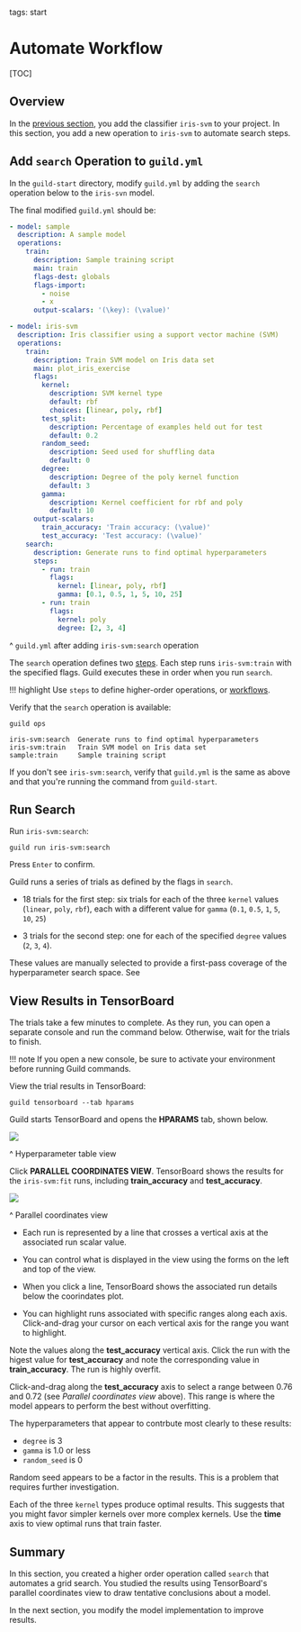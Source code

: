 tags: start

# Automate Workflow

[TOC]

## Overview

In the [previous section](/start/classifier.md), you add the
classifier `iris-svm` to your project. In this section, you add a new
operation to `iris-svm` to automate search steps.

## Add `search` Operation to `guild.yml`

In the `guild-start` directory, modify `guild.yml` by adding the
`search` operation below to the `iris-svn` model.

The final modified `guild.yml` should be:

``` yaml
- model: sample
  description: A sample model
  operations:
    train:
      description: Sample training script
      main: train
      flags-dest: globals
      flags-import:
        - noise
        - x
      output-scalars: '(\key): (\value)'

- model: iris-svm
  description: Iris classifier using a support vector machine (SVM)
  operations:
    train:
      description: Train SVM model on Iris data set
      main: plot_iris_exercise
      flags:
        kernel:
          description: SVM kernel type
          default: rbf
          choices: [linear, poly, rbf]
        test_split:
          description: Percentage of examples held out for test
          default: 0.2
        random_seed:
          description: Seed used for shuffling data
          default: 0
        degree:
          description: Degree of the poly kernel function
          default: 3
        gamma:
          description: Kernel coefficient for rbf and poly
          default: 10
      output-scalars:
        train_accuracy: 'Train accuracy: (\value)'
        test_accuracy: 'Test accuracy: (\value)'
    search:
      description: Generate runs to find optimal hyperparameters
      steps:
        - run: train
          flags:
            kernel: [linear, poly, rbf]
            gamma: [0.1, 0.5, 1, 5, 10, 25]
        - run: train
          flags:
            kernel: poly
            degree: [2, 3, 4]
```

^ `guild.yml` after adding `iris-svm:search` operation

The `search` operation defines two [steps](term:step). Each step runs
`iris-svm:train` with the specified flags. Guild executes these in
order when you run `search`.

!!! highlight
    Use `steps` to define higher-order operations, or
    [workflows](term:workflow).

Verify that the `search` operation is available:

``` command
guild ops
```

``` output
iris-svm:search  Generate runs to find optimal hyperparameters
iris-svm:train   Train SVM model on Iris data set
sample:train     Sample training script
```

If you don't see `iris-svm:search`, verify that `guild.yml` is the
same as above and that you're running the command from `guild-start`.

## Run Search

Run `iris-svm:search`:

``` command
guild run iris-svm:search
```

Press `Enter` to confirm.

Guild runs a series of trials as defined by the flags in `search`.

- 18 trials for the first step: six trials for each of the three
  `kernel` values (`linear`, `poly`, `rbf`), each with a different
  value for `gamma` (`0.1`, `0.5`, `1`, `5`, `10`, `25`)

- 3 trials for the second step: one for each of the specified `degree`
  values (`2`, `3`, `4`).

These values are manually selected to provide a first-pass coverage of
the hyperparameter search space. See

## View Results in TensorBoard

The trials take a few minutes to complete. As they run, you can open a
separate console and run the command below. Otherwise, wait for the
trials to finish.

!!! note
    If you open a new console, be sure to activate your
    environment before running Guild commands.

View the trial results in TensorBoard:

``` command
guild tensorboard --tab hparams
```

Guild starts TensorBoard and opens the **HPARAMS** tab, shown below.

![](/assets/img/workflow-hparams-grid.png)

^ Hyperparameter table view

Click **PARALLEL COORDINATES VIEW**. TensorBoard shows the results for
the `iris-svm:fit` runs, including **train_accuracy** and
**test_accuracy**.

![](/assets/img/tb-hparams2.png)

^ Parallel coordinates view

- Each run is represented by a line that crosses a vertical axis at
  the associated run scalar value.

- You can control what is displayed in the view using the forms on the
  left and top of the view.

- When you click a line, TensorBoard shows the associated run details
  below the coorindates plot.

- You can highlight runs associated with specific ranges along each
  axis. Click-and-drag your cursor on each vertical axis for the range
  you want to highlight.

Note the values along the **test_accuracy** vertical axis. Click the
run with the higest value for **test_accuracy** and note the
corresponding value in **train_accuracy**. The run is highly
overfit.

Click-and-drag along the **test_accuracy** axis to select a range
between 0.76 and 0.72 (see *Parallel coordinates view* above). This
range is where the model appears to perform the best without
overfitting.

The hyperparameters that appear to contrbute most clearly to these
results:

- `degree` is 3
- `gamma` is 1.0 or less
- `random_seed` is 0

Random seed appears to be a factor in the results. This is a problem
that requires further investigation.

Each of the three `kernel` types produce optimal results. This
suggests that you might favor simpler kernels over more complex
kernels. Use the **time** axis to view optimal runs that train faster.

## Summary

In this section, you created a higher order operation called `search`
that automates a grid search. You studied the results using
TensorBoard's parallel coordinates view to draw tentative conclusions
about a model.

In the next section, you modify the model implementation to improve
results.
